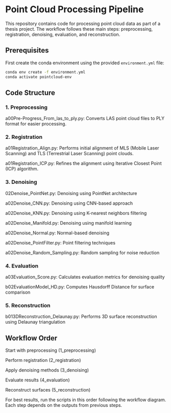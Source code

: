 # Point Cloud Processing Pipeline
This repository contains code for processing point cloud data as part of a thesis project. The workflow follows these main steps: preprocessing, registration, denoising, evaluation, and reconstruction.

## Prerequisites
First create the conda environment using the provided `environment.yml` file:

```bash
conda env create -f environment.yml
conda activate pointcloud-env
```
## Code Structure
### 1. Preprocessing
a00Pre-Progress_From_las_to_ply.py: Converts LAS point cloud files to PLY format for easier processing.

### 2. Registration
a01Registration_Align.py: Performs initial alignment of MLS (Mobile Laser Scanning) and TLS (Terrestrial Laser Scanning) point clouds.

a01Registration_ICP.py: Refines the alignment using Iterative Closest Point (ICP) algorithm.

### 3. Denoising
02Denoise_PointNet.py: Denoising using PointNet architecture

a02Denoise_CNN.py: Denoising using CNN-based approach

a02Denoise_KNN.py: Denoising using K-nearest neighbors filtering

a02Denoise_Manifold.py: Denoising using manifold learning

a02Denoise_Normal.py: Normal-based denoising

a02Denoise_PointFilter.py: Point filtering techniques

a02Denoise_Random_Sampling.py: Random sampling for noise reduction

### 4. Evaluation
a03Evaluation_Score.py: Calculates evaluation metrics for denoising quality

b02EvaluationModel_HD.py: Computes Hausdorff Distance for surface comparison

### 5. Reconstruction
b013DReconstruction_Delaunay.py: Performs 3D surface reconstruction using Delaunay triangulation

## Workflow Order
Start with preprocessing (1_preprocessing)

Perform registration (2_registration)

Apply denoising methods (3_denoising)

Evaluate results (4_evaluation)

Reconstruct surfaces (5_reconstruction)

For best results, run the scripts in this order following the workflow diagram. Each step depends on the outputs from previous steps.
